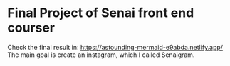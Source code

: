 # Final Project of Senai front end courser
Check the final result in: https://astounding-mermaid-e9abda.netlify.app/
The main goal is create an instagram, which I called Senaigram.
